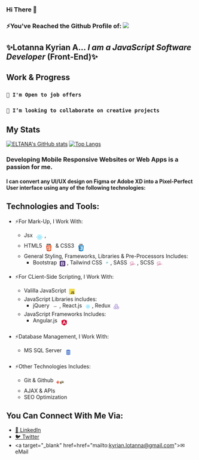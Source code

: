 ### Hi There 👋 
### ⚡You've Reached the Github Profile of: ![](https://komarev.com/ghpvc/?username=ELTANA)  
## ✨Lotanna Kyrian A... _I am a JavaScript Software Developer_ (Front-End)✨

## Work & Progress
### `🌱 I'm Open to job offers` 
### `👯 I’m looking to collaborate on creative projects`

## My Stats
  [![ELTANA's GitHub stats](https://github-readme-stats.vercel.app/api?username=ELTANA&count_private=trfalseue&show_icons=true)](https://github.com/ELTANA/github-readme-stats)
  [![Top Langs](https://github-readme-stats.vercel.app/api/top-langs/?username=ELTANA&layout=compact&hide=html&langs_count=10)](https://github.com/ELTANA/github-readme-stats)

### Developing Mobile Responsive Websites or Web Apps is a passion for me.
#### I can convert any UI/UX design on Figma or Adobe XD into a Pixel-Perfect User interface using any of the following technologies:
## Technologies and Tools:
- ⚡For Mark-Up, I Work With:
  - Jsx <img src="https://raw.githubusercontent.com/github/explore/80688e429a7d4ef2fca1e82350fe8e3517d3494d/topics/react/react.png" alt="React js" height="20" style="vertical-align:top; margin:4px">, 
  - HTML5 <img src="https://raw.githubusercontent.com/github/explore/80688e429a7d4ef2fca1e82350fe8e3517d3494d/topics/html/html.png" alt="html" height="20" style="vertical-align:top; margin:4px"> & CSS3 <img src="https://raw.githubusercontent.com/github/explore/80688e429a7d4ef2fca1e82350fe8e3517d3494d/topics/css/css.png" alt="css" height="20" style="vertical-align:top; margin:4px">
  - General Styling, Frameworks, Libraries & Pre-Processors Includes:
    - Bootstrap <img src="https://raw.githubusercontent.com/github/explore/80688e429a7d4ef2fca1e82350fe8e3517d3494d/topics/bootstrap/bootstrap.png" alt="bootstrap" height="15" style="vertical-align:top; margin:4px">, Tailwind CSS <img src="https://raw.githubusercontent.com/github/explore/80688e429a7d4ef2fca1e82350fe8e3517d3494d/topics/tailwind/tailwind.png" alt="tailwind css" height="10" style="vertical-align:top; margin:4px">, SASS <img src="https://raw.githubusercontent.com/github/explore/80688e429a7d4ef2fca1e82350fe8e3517d3494d/topics/sass/sass.png" alt="sass" height="15" style="vertical-align:top; margin:4px">, SCSS <img src="https://raw.githubusercontent.com/github/explore/80688e429a7d4ef2fca1e82350fe8e3517d3494d/topics/sass/sass.png" alt="sass" height="15" style="vertical-align:top; margin:4px">

- ⚡For CLient-Side Scripting, I Work With:
  - Valilla JavaScript <img src="https://raw.githubusercontent.com/github/explore/80688e429a7d4ef2fca1e82350fe8e3517d3494d/topics/javascript/javascript.png" alt="javascript" height="15" style="vertical-align:top; margin:4px">
  - JavaScript Libraries includes:
    - jQuery <img src="https://raw.githubusercontent.com/github/explore/80688e429a7d4ef2fca1e82350fe8e3517d3494d/topics/jquery/jquery.png" alt="jQuery" height="15" style="vertical-align:top; margin:4px">, React.js <img src="https://raw.githubusercontent.com/github/explore/80688e429a7d4ef2fca1e82350fe8e3517d3494d/topics/react/react.png" alt="React.Js" height="15" style="vertical-align:top; margin:4px">, Redux <img src="https://raw.githubusercontent.com/github/explore/80688e429a7d4ef2fca1e82350fe8e3517d3494d/topics/redux/redux.png" alt="Redux" height="15" style="vertical-align:top; margin:4px">
  - JavaScript Frameworks Includes:
    - Angular.js <img src="https://raw.githubusercontent.com/github/explore/80688e429a7d4ef2fca1e82350fe8e3517d3494d/topics/angular/angular.png" alt="Angular.Js" height="20" style="vertical-align:top; margin:4px">

- ⚡Database Management, I Work With:
  - MS SQL Server <img src="https://raw.githubusercontent.com/github/explore/80688e429a7d4ef2fca1e82350fe8e3517d3494d/topics/sql/sql.png" alt="sql" height="20" style="vertical-align:top; margin:4px">

- ⚡Other Technologies Includes:
  - Git & Github <img src="https://raw.githubusercontent.com/github/explore/80688e429a7d4ef2fca1e82350fe8e3517d3494d/topics/git/git.png" alt="github" height="20" style="vertical-align:top; margin:4px">
  - AJAX & APIs
  - SEO Optimization 
 
## You Can Connect With Me Via:
- <a target="_blank" href="https://www.linkedin.com/in/kyrian-lotanna/">&#128084; LinkedIn</a>
- <a target="_blank" href="https://twitter.com/deyjhi01?s=09">&#128038; Twitter</a>
- <a target="_blank" href=href="mailto:kyrian.lotanna@gmail.com">&#9993; eMail</a>












<!--
**ELTANA/ELTANA** is a ✨ _special_ ✨ repository because its `README.md` (this file) appears on your GitHub profile.

Here are some ideas to get you started:

- 🔭 I’m currently working at Zuri Chat
- 🌱 I’m currently learning Javascript (React.js, Redux, Next.Js, Node.Js, Express, ...args)
- 👯 I’m looking to collaborate on opensource projects in Javascript 
- 🤔 I’m looking for help with Javascript 
- 💬 Ask me about Javascript, React.Js
- 📫 How to reach me: kyrian.lotanna@gmail.com
- 😄 Pronouns: He/Him/His
- ⚡ Fun fact: 

[![ELTANA's GitHub stats](https://github-readme-stats.vercel.app/api?username=ELTANA&count_private=true&show_icons=true&theme=cobalt)](https://github.com/anuraghazra/github-readme-stats)

[![Top Langs](https://github-readme-stats.vercel.app/api/top-langs/?username=ELTANA&hide=html&langs_count=6&show_icons=true&theme=cobalt)](https://github.com/anuraghazra/github-readme-stats)
-->
